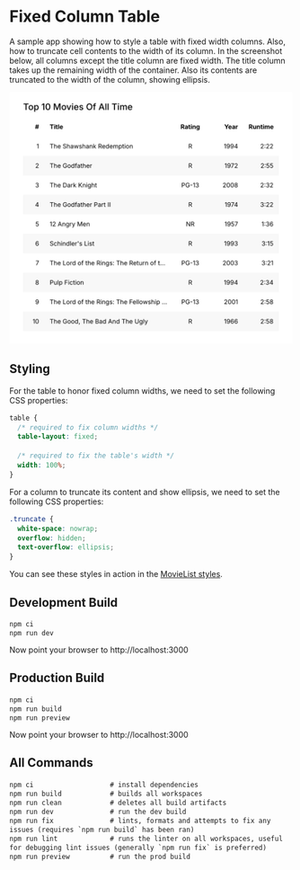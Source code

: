 # Fixed Column Table

A sample app showing how to style a table with fixed width columns. Also, how to
truncate cell contents to the width of its column. In the screenshot below, all
columns except the title column are fixed width. The title column takes up the
remaining width of the container. Also its contents are truncated to the width
of the column, showing ellipsis.

![Screenshot](assets/screenshot.png)

## Styling

For the table to honor fixed column widths, we need to set the following CSS
properties:

```css
table {
  /* required to fix column widths */
  table-layout: fixed;

  /* required to fix the table's width */
  width: 100%;
}
```

For a column to truncate its content and show ellipsis, we need to set the
following CSS properties:

```css
.truncate {
  white-space: nowrap;
  overflow: hidden;
  text-overflow: ellipsis;
}
```

You can see these styles in action in the
[MovieList styles](./src/components/MovieList/MovieList.css).

## Development Build

```shell
npm ci
npm run dev
```

Now point your browser to http://localhost:3000

## Production Build

```shell
npm ci
npm run build
npm run preview
```

Now point your browser to http://localhost:3000

## All Commands

```
npm ci                   # install dependencies
npm run build            # builds all workspaces
npm run clean            # deletes all build artifacts
npm run dev              # run the dev build
npm run fix              # lints, formats and attempts to fix any issues (requires `npm run build` has been ran)
npm run lint             # runs the linter on all workspaces, useful for debugging lint issues (generally `npm run fix` is preferred)
npm run preview          # run the prod build
```

